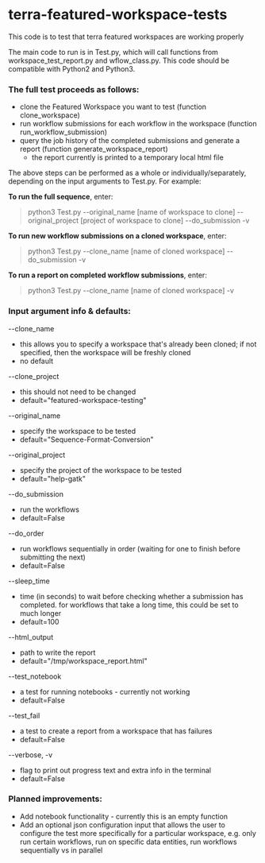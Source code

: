 # terra-featured-workspace-tests
This code is to test that terra featured workspaces are working properly 

The main code to run is in Test.py, which will call functions from workspace_test_report.py and wflow_class.py.
This code should be compatible with Python2 and Python3.

### The full test proceeds as follows:
- clone the Featured Workspace you want to test (function clone_workspace)
- run workflow submissions for each workflow in the workspace (function run_workflow_submission)
- query the job history of the completed submissions and generate a report (function generate_workspace_report)
    - the report currently is printed to a temporary local html file

The above steps can be performed as a whole or individually/separately, depending on the input arguments to Test.py. For example:

**To run the full sequence**, enter:
> python3 Test.py --original_name [name of workspace to clone] --original_project [project of workspace to clone] --do_submission -v

**To run new workflow submissions on a cloned workspace**, enter:
> python3 Test.py --clone_name [name of cloned workspace] --do_submission -v

**To run a report on completed workflow submissions**, enter:
> python3 Test.py --clone_name [name of cloned workspace] -v


### Input argument info & defaults:
--clone_name 
- this allows you to specify a workspace that's already been cloned; if not specified, then the workspace will be freshly cloned
- no default

--clone_project 
- this should not need to be changed
- default="featured-workspace-testing"

--original_name 
- specify the workspace to be tested
- default="Sequence-Format-Conversion"

--original_project 
- specify the project of the workspace to be tested
- default="help-gatk"


--do_submission 
- run the workflows
- default=False

--do_order
- run workflows sequentially in order (waiting for one to finish before submitting the next) 
- default=False

--sleep_time 
- time (in seconds) to wait before checking whether a submission has completed. for workflows that take a long time, this could be set to much longer
- default=100

--html_output 
- path to write the report
- default="/tmp/workspace_report.html"


--test_notebook 
- a test for running notebooks - currently not working
- default=False 

--test_fail 
- a test to create a report from a workspace that has failures
- default=False


--verbose, -v 
- flag to print out progress text and extra info in the terminal
- default=False



### Planned improvements:
- Add notebook functionality - currently this is an empty function
- Add an optional json configuration input that allows the user to configure the test more specifically for a particular workspace, e.g. only run certain workflows, run on specific data entities, run workflows sequentially vs in parallel